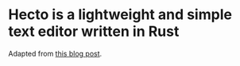# Hecto is a lightweight and simple text editor written in Rust

Adapted from [this blog post](https://www.flenker.blog/hecto/).